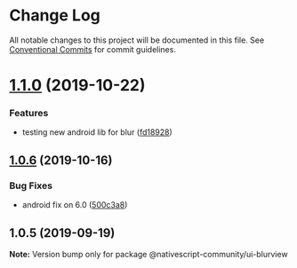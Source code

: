 # Change Log

All notable changes to this project will be documented in this file.
See [Conventional Commits](https://conventionalcommits.org) for commit guidelines.

# [1.1.0](https://github.com/nativescript-community/ui-blurview/compare/v1.0.6...v1.1.0) (2019-10-22)


### Features

* testing new android lib for blur ([fd18928](https://github.com/nativescript-community/ui-blurview/commit/fd18928))





## [1.0.6](https://github.com/nativescript-community/ui-blurview/compare/v1.0.5...v1.0.6) (2019-10-16)


### Bug Fixes

* android fix on 6.0 ([500c3a8](https://github.com/nativescript-community/ui-blurview/commit/500c3a8))





## 1.0.5 (2019-09-19)

**Note:** Version bump only for package @nativescript-community/ui-blurview
